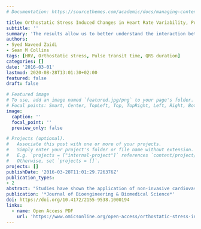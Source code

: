 ```yaml
---
# Documentation: https://sourcethemes.com/academic/docs/managing-content/

title: Orthostatic Stress Induced Changes in Heart Rate Variability, Pulse Transit Time and QRS Duration 
subtitle: ''
summary: 'The results allow us to better understand the interaction between various parameters and how they reflect the hemodynamic changes caused by orthostatic stress.'
authors:
- Syed Naveed Zaidi
- Sean M Collins
tags: [HRV, Orthostatic stress, Pulse transit time, QRS duration]
categories: []
date: '2016-03-01'
lastmod: 2020-08-28T13:01:30+02:00
featured: false
draft: false

# Featured image
# To use, add an image named `featured.jpg/png` to your page's folder.
# Focal points: Smart, Center, TopLeft, Top, TopRight, Left, Right, BottomLeft, Bottom, BottomRight.
image:
  caption: ''
  focal_point: ''
  preview_only: false

# Projects (optional).
#   Associate this post with one or more of your projects.
#   Simply enter your project's folder or file name without extension.
#   E.g. `projects = ["internal-project"]` references `content/project/deep-learning/index.md`.
#   Otherwise, set `projects = []`.
projects: []
publishDate: '2016-03-28T11:01:29.726376Z'
publication_types:
- 2
abstract: "Studies have shown the application of non-invasive cardiovascular parameters like heart rate variability (HRV), pulse transit time (PTT) and QRS duration. However no information is available about effects of orthostatic stress on these parameters. Our objective was to study the changes in HRV, PTT and QRS duration caused by orthostatic stress. Electrocardiogram (ECG) and photoplethysmogram (PPG) data was collected from 22 subjects in supine and upright positions. Comparison of parameters in supine and upright positions revealed that every parameter was effected by orthostatic stress. High frequency power of HRV showed the largest response (75\%), while QRS duration had the smallest response of (7\%). We found that gender played a significant role in PTT, R-R interval and QRS duration values, with male subjects showing higher values of all three parameters. Subject height also played a distinguishing role, with taller subjects showing higher values of R-R interval and PTT. The results allow us to better understand the interaction between various parameters and how they reflect the hemodynamic changes caused by orthostatic stress."
publication: '*Journal of Bioengineering & Biomedical Science*'
doi: https://doi.org/10.4172/2155-9538.1000194
links:
  - name: Open Access PDF
    url: 'https://www.omicsonline.org/open-access/orthostatic-stress-induced-changes-in-heart-rate-variability-pulsetransit-time-and-qrs-duration-2155-9538-1000194.php?aid=76891'
---
```

